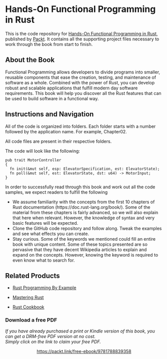 


# Hands-On Functional Programming in Rust
This is the code repository for [Hands-On Functional Programming in Rust](https://www.packtpub.com/application-development/hands-functional-programming-rust?utm_source=github&utm_medium=repository&utm_campaign=9781788839358), published by [Packt](https://www.packtpub.com/?utm_source=github). It contains all the supporting project files necessary to work through the book from start to finish.
## About the Book
Functional Programming allows developers to divide programs into smaller, reusable components that ease the creation, testing, and maintenance of software as a whole. Combined with the power of Rust, you can develop robust and scalable applications that fulfill modern day software requirements. This book will help you discover all the Rust features that can be used to build software in a functional way.
## Instructions and Navigation
All of the code is organized into folders. Each folder starts with a number followed by the application name. For example, Chapter02.

All code files are present in their respective folders.

The code will look like the following:
```
pub trait MotorController
{
  fn init(&mut self, esp: ElevatorSpecification, est: ElevatorState);
  fn poll(&mut self, est: ElevatorState, dst: u64) -> MotorInput;
}
```

In order to successfully read through this book and work out all the code samples, we expect readers to fulfill the following
* We assume familiarity with the concepts from the first 10 chapters of Rust
documentation (https:/​/​doc.​rust-​lang.​org/​book/​). Some of the material from
these chapters is fairly advanced, so we will also explain that here when relevant.
However, the knowledge of syntax and very basic features will be expected.
* Clone the GitHub code repository and follow along. Tweak the examples and see
what effects you can create.
* Stay curious. Some of the keywords we mentioned could fill an entire book with
unique content. Some of these topics presented are so pervasive that they have
decent Wikipedia articles to explain and expand on the concepts. However,
knowing the keyword is required to even know what to search for.

## Related Products
* [Rust Programming By Example](https://www.packtpub.com/application-development/rust-programming-example?utm_source=github&utm_medium=repository&utm_campaign=9781788390637)

* [Mastering Rust](https://www.packtpub.com/application-development/mastering-rust?utm_source=github&utm_medium=repository&utm_campaign=9781785885303)

* [Rust Cookbook](https://www.packtpub.com/application-development/rust-cookbook?utm_source=github&utm_medium=repository&utm_campaign=9781785880254)


### Download a free PDF

 <i>If you have already purchased a print or Kindle version of this book, you can get a DRM-free PDF version at no cost.<br>Simply click on the link to claim your free PDF.</i>
<p align="center"> <a href="https://packt.link/free-ebook/9781788839358">https://packt.link/free-ebook/9781788839358 </a> </p>
